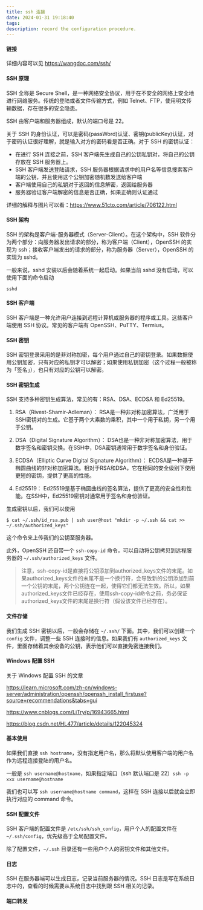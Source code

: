 ```yaml
---
title: ssh 连接
date: 2024-01-31 19:18:40
tags:
description: record the configuration procedure. 
---
```


#### 链接

详细内容可以见 https://wangdoc.com/ssh/

#### SSH 原理

SSH 全称是 Secure Shell，是一种网络安全协议，用于在不安全的网络上安全地进行网络服务。传统的登陆或者文件传输方式，例如 Telnet、FTP，使用明文传输数据，存在很多的安全隐患。

SSH 由客户端和服务器组成，默认的端口号是 22。

关于 SSH 的身份认证，可以是密码(passWord)认证、密钥(publicKey)认证，对于密码认证很好理解，就是输入对方的密码看是否正确。对于 SSH 的密钥认证：

- 在进行 SSH 连接之前，SSH 客户端先生成自己的公钥私钥对，将自己的公钥存放在 SSH 服务器上。
- SSH 客户端发送登陆请求，SSH 服务器根据请求中的用户名等信息搜索客户端的公钥，并且使用这个公钥加密随机数发送给客户端
- 客户端使用自己的私钥对于返回的信息解密，返回给服务器
- 服务器验证客户端解密的信息是否正确，如果正确则认证通过

详细的解释与图片可以看：https://www.51cto.com/article/706122.html

#### SSH 架构

SSH 的架构是客户端-服务器模式（Server-Client）。在这个架构中，SSH 软件分为两个部分：向服务器发出请求的部分，称为客户端（Client），OpenSSH 的实现为 ssh；接收客户端发出的请求的部分，称为服务器（Server），OpenSSH 的实现为 sshd。

一般来说，sshd 安装以后会随着系统一起启动。如果当前 sshd 没有启动，可以使用下面的命令启动 

```
sshd
```

#### SSH 客户端

SSH 客户端是一种允许用户连接到远程计算机或服务器的程序或工具。这些客户端使用 SSH 协议。常见的客户端有 OpenSSH、PuTTY、Termius。

#### SSH 密钥

SSH 密钥登录采用的是非对称加密，每个用户通过自己的密钥登录。如果数据使用公钥加密，只有对应的私钥才可以解密；如果使用私钥加密（这个过程一般被称为「签名」），也只有对应的公钥可以解密。

#### SSH 密钥生成

SSH 支持多种密钥生成算法，常见的有：RSA、DSA、ECDSA 和 Ed25519。

1. RSA（Rivest-Shamir-Adleman）： RSA是一种非对称加密算法，广泛用于SSH密钥对的生成。它基于两个大素数的乘积，其中一个用于私钥，另一个用于公钥。

2. DSA（Digital Signature Algorithm）： DSA也是一种非对称加密算法，用于数字签名和密钥交换。在SSH中，DSA密钥通常用于数字签名和身份验证。

3. ECDSA（Elliptic Curve Digital Signature Algorithm）： ECDSA是一种基于椭圆曲线的非对称加密算法。相对于RSA和DSA，它在相同的安全级别下使用更短的密钥，提供了更高的性能。

4. Ed25519： Ed25519是基于椭圆曲线的签名算法，提供了更高的安全性和性能。在SSH中，Ed25519密钥对通常用于签名和身份验证。

生成密钥以后，我们可以使用

```
$ cat ~/.ssh/id_rsa.pub | ssh user@host "mkdir -p ~/.ssh && cat >> ~/.ssh/authorized_keys"
```

这个命令来上传我们的公钥至服务器。

此外，OpenSSH 还自带一个 `ssh-copy-id` 命令，可以自动将公钥拷贝到远程服务器的 `~/.ssh/authorized_keys` 文件。

> 注意，ssh-copy-id是直接将公钥添加到authorized_keys文件的末尾。如果authorized_keys文件的末尾不是一个换行符，会导致新的公钥添加到前一个公钥的末尾，两个公钥连在一起，使得它们都无法生效。所以，如果authorized_keys文件已经存在，使用ssh-copy-id命令之前，务必保证authorized_keys文件的末尾是换行符（假设该文件已经存在）。

#### 文件存储

我们生成 SSH 密钥以后，一般会存储在 `~/.ssh/` 下面。其中，我们可以创建一个 `config` 文件，调整一些 SSH 连接时的信息。如果我们有 `authorized_keys` 文件，里面存储着其余设备的公钥，表示他们可以直接免密连接我们。

#### Windows 配置 SSH

关于 Windows 配置 SSH 的文章 

https://learn.microsoft.com/zh-cn/windows-server/administration/openssh/openssh_install_firstuse?source=recommendations&tabs=gui

https://www.cnblogs.com/LiTry/p/16943665.html

https://blog.csdn.net/HL477/article/details/122045324

#### 基本使用

如果我们直接 `ssh hostname`，没有指定用户名，那么将默认使用客户端的用户名作为远程连接登陆的用户名。

一般是 `ssh username@hostname`，如果指定端口（ssh 默认端口是 22）`ssh -p xxx username@hostname`

我们也可以写 `ssh username@hostname command`，这样在 SSH 连接以后就会立即执行对应的 command 命令。

#### SSH 配置文件

SSH 客户端的配置文件是 `/etc/ssh/ssh_config`，用户个人的配置文件在 `~/.ssh/config`，优先级高于全局配置文件。

除了配置文件，`~/.ssh` 目录还有一些用户个人的密钥文件和其他文件。

#### 日志

SSH 在服务器端可以生成日志，记录当前服务器的情况。SSH 日志是写在系统日志中的，查看的时候需要从系统日志中找到跟 SSH 相关的记录。

#### 端口转发

